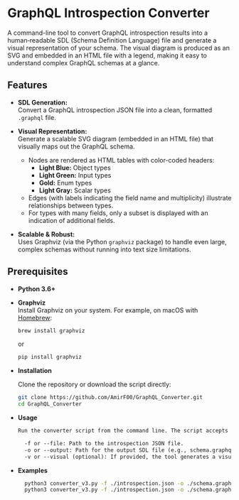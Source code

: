 # GraphQL Introspection Converter

A command-line tool to convert GraphQL introspection results into a human‑readable SDL (Schema Definition Language) file and generate a visual representation of your schema. The visual diagram is produced as an SVG and embedded in an HTML file with a legend, making it easy to understand complex GraphQL schemas at a glance.

## Features

- **SDL Generation:**  
  Convert a GraphQL introspection JSON file into a clean, formatted `.graphql` file.

- **Visual Representation:**  
  Generate a scalable SVG diagram (embedded in an HTML file) that visually maps out the GraphQL schema.  
  - Nodes are rendered as HTML tables with color-coded headers:
    - **Light Blue:** Object types
    - **Light Green:** Input types
    - **Gold:** Enum types
    - **Light Gray:** Scalar types
  - Edges (with labels indicating the field name and multiplicity) illustrate relationships between types.
  - For types with many fields, only a subset is displayed with an indication of additional fields.

- **Scalable & Robust:**  
  Uses Graphviz (via the Python `graphviz` package) to handle even large, complex schemas without running into text size limitations.

## Prerequisites

- **Python 3.6+**  
- **Graphviz**  
  Install Graphviz on your system. For example, on macOS with [Homebrew](https://brew.sh/):

  ```bash
  brew install graphviz
  ```
  or 
  ```python
  pip install graphviz
  ```
- **Installation**

  Clone the repository or download the script directly:
  ```bash
  git clone https://github.com/AmirF00/GraphQL_Converter.git
  cd GraphQL_Converter
  ```
- **Usage**
  ```txt
  Run the converter script from the command line. The script accepts the following arguments:

    -f or --file: Path to the introspection JSON file.
    -o or --output: Path for the output SDL file (e.g., schema.graphql).
    -v or --visual (optional): If provided, the tool generates a visual representation (an SVG diagram and an HTML file embedding the SVG).
  ```
- **Examples**
    ```bash
      python3 converter_v3.py -f ./introspection.json -o ./schema.graphql
      python3 converter_v3.py -f ./introspection.json -o ./schema.graphql -v

    ```
    
